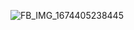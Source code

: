 <!--### HBy Greg 👋
### HBy Greg 👋>


**ReLiveChurch/ReliveChurch** is a ✨ _special_ ✨ repository because its `README.md` (this file) appears on your GitHub profile.

Here are some ideas to get you started:

- 🔭 I’m currently working on ...
- 🌱 I’m currently learning ...
- 👯 I’m looking to collaborate on ...
- 🤔 I’m looking for help with ...
- 💬 Ask me about ...
- 📫 How to reach me: ...
- 😄 Pronouns: ...
- ⚡ Fun fact: ...
-->
![FB_IMG_1674405238445](https://user-images.githubusercontent.com/123317569/213929724-b0eec89b-76bc-4825-966d-80a6212bc684.jpg)
